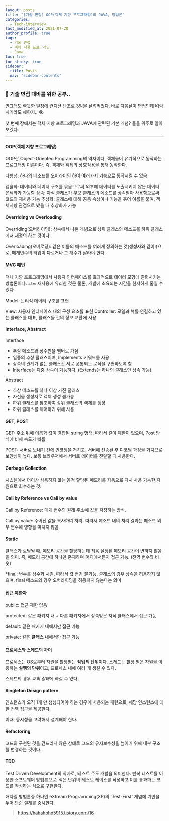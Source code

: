 ```yaml
---
layout: posts
title: "[기술 면접] OOP(객체 지향 프로그래밍)와 JAVA, 방법론"
categories:
  - Tech-interview
last_modified_at: 2021-07-20
author_profile: true
tags:
  - 기술 면접
  - 객체 지향 프로그래밍
  - Java
toc: true
toc_sticky: true
sidebar:
  title: Posts
  nav: "sidebar-contents"
---
```


### 🥨 기술 면접 대비를 위한 공부..

안그래도 빠듯한 일정에 컨디션 난조로 3일을 날려먹었다. 바로 다음날이 면접인데 벼락치기라도 해야지.. 😭

첫 번째 장에서는 객체 지향 프로그래밍과 JAVA에 관련된 기본 개념? 들을 위주로 알아보겠다.

-----

#### OOP(객체 지향 프로그래밍)

OOP란 Object-Oriented Programming의 약자이다. 객체들이 유기적으로 동작하는 프로그래밍 이론이다. 즉, 객체와 객체의 상호작용을 통해 동작한다. 

다형성: 하나의 메소드를 오버라이딩 하여 여러가지 기능으로 동작시킬 수 있음

캡슐화: 데이터와 데이터 구조를 묶음으로써 외부에 데이터를 노출시키지 않은 데이터 은닉화가 가능함
상속: 자식 클래스가 부모 클래스의 메소드를 상속받아 사용함으로써 코드의 재사용 가능
추상화: 클래스에 대해 공통 속성이나 기능을 묶어 이름을 붙여, 객체지향 관점으로 봤을 때 추상화가 가능

#### Overriding vs Overloading

Overriding(오버라이딩): 상속에서 나온 개념으로 상위 클래스의 메소드를 하위 클래스에서 재정의 하는 것이다. 

Overloading(오버로딩): 같은 이름의 메소드를 여러개 정의하는 것(생성자와 같이!)으로, 매개변수의 타입이 다르거나 그 개수가 달라야 한다.

#### MVC 패턴

객체 지향 프로그래밍에서 사용자 인터페이스를 효과적으로 데이터 모형에 관련시키는 방법론이다. 코드 재사용에 유리한 것은 물론, 개발에 소요되는 시간을 현저하게 줄일 수 있다.

Model: 논리적 데이터 구조를 표현

View: 사용자 인터페이스 내의 구성 요소를 표현
Controller: 모델과 뷰를 연결하고 있는 클래스를 대표, 클래스들 간의 정보 교환에 사용

#### Interface, Abstract

Interface
- 추상 메소드와 상수만을 멤버로 가짐
- 일종의 추상 클래스이며, Implements 키워드를 사용
- 상속의 관계가 없는 클래스간 서로 공통되는 로직을 구현하도록 함
- Interface는 다중 상속이 가능하다. (Extends는 하나의 클래스만 상속 가능)

Abstract
- 추상 메소드를 하나 이상 가진 클래스
- 자신을 생성자로 객체 생성 불가능
- 하위 클래스를 참조하여 상위 클래스의 객체를 생성
- 하위 클래스를 제어하기 위해 사용

#### GET, POST

GET: 주소 뒤에 이름과 값이 결합된 string 형태. 따라서 길이 제한이 있으며, Post 방식에 비해 속도가 빠름

POST: 서버로 보내기 전에 인코딩을 거치고, 서버에 전송된 후 디코딩 과정을 거치므로 보안성이 높다. 보통 브라우저에서 서버로 데이터를 전달할 때 사용한다. 

#### Garbage Collection

시스템에서 더이상 사용하지 않는 동적 할당된 메모리를 자동으로 다시 사용 가능한 자원으로 회수하는 것.

#### Call by Reference vs Call by value

Call by Reference: 매개 변수의 원래 주소에 값을 저장하는 방식. 

Call by value: 주어진 값을 복사하여 처리. 따라서 메소드 내의 처리 결과는 메소드 외부 변수에 영향을 미치지 않음


#### Static

클래스가 로딩될 때, 메모리 공간을 할당하는데 처음 설정된 메모리 공간이 변하지 않음을 의미. 즉, 메모리 공간에 하나만 존재하며 어디에서든지 접근 가능. (전역 변수와 비슷)

*final: 변수를 상수화 시킴. 따라서 값 변경 불가능. 클래스의 경우 상속을 허용하지 않으며, final 메소드의 경우 오버라이딩을 허용하지 않는다는 의미

#### 접근 제한자

public: 접근 제한 없음

protected: 같은 패키지 내 + 다른 패키지에서 상속받은 자식 클래스에서 접근 가능

default: 같은 패키지 내에서만 접근 가능

private: 같은 **클래스** 내에서만 접근 가능

#### 프로세스와 스레드의 차이

프로세스는 OS로부터 자원을 할당받는 **작업의 단위**이다. 스레드는 할당 받은 자원을 이용하는 **실행의 단위**이고, 프로세스 내에 여러 개 생길 수 있다.

스레드의 경우 *교착 상태*에 빠질 수 있다.

#### Singleton Design pattern

인스턴스가 오직 1개 만 생성되어야 하는 경우에 사용되는 패턴으로, 해당 인스턴스에 대한 전역 접근을 제공한다. 

이때, 동시성을 고려해서 설계해야 한다.


#### Refactoring

코드의 구현된 것을 건드리지 않은 상태로 코드의 유지보수성을 높이기 위해 내부 구조를 변경하는 것이다.

#### TDD

Test Driven Development의 약자로, 테스트 주도 개발을 의미한다. 반복 테스트를 이용한 소프트웨어 방법론으로, 작은 단위의 테스트 케이스를 작성하고 이를 통과하는 코드를 작성하는 식으로 구현한다.

애자일 방법론중 하나인 eXtream Programming(XP)의 'Test-First' 개념에 기반을 두어 단순 설계를 중시한다.


> https://hahahoho5915.tistory.com/16
